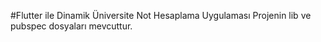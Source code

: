 #Flutter ile Dinamik Üniversite Not Hesaplama Uygulaması 
Projenin lib ve pubspec dosyaları mevcuttur. 
